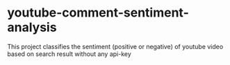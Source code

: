 # youtube-comment-sentiment-analysis
This project classifies the sentiment (positive or negative) of youtube video based on search result without any api-key
